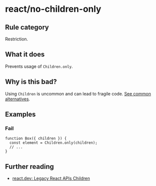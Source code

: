 # react/no-children-only

## Rule category

Restriction.

## What it does

Prevents usage of `Children.only`.

## Why is this bad?

Using `Children` is uncommon and can lead to fragile code. [See common alternatives](https://react.dev/reference/react/Children#alternatives).

## Examples

### Fail

```tsx
function Box({ children }) {
  const element = Children.only(children);
  // ...
}
```

## Further reading

- [react.dev: Legacy React APIs Children](https://react.dev/reference/react/Children)
